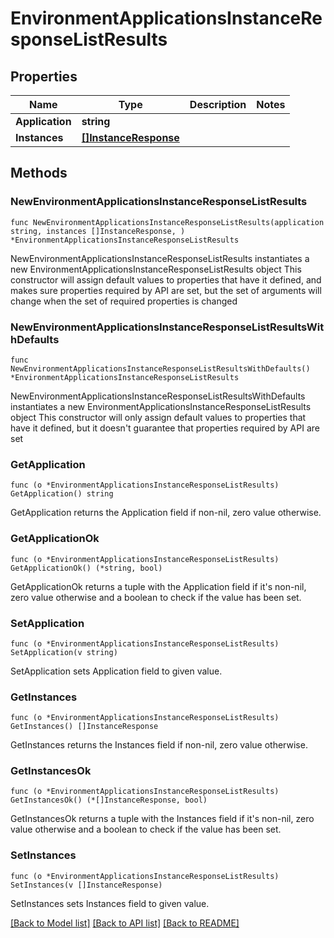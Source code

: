# EnvironmentApplicationsInstanceResponseListResults

## Properties

Name | Type | Description | Notes
------------ | ------------- | ------------- | -------------
**Application** | **string** |  | 
**Instances** | [**[]InstanceResponse**](InstanceResponse.md) |  | 

## Methods

### NewEnvironmentApplicationsInstanceResponseListResults

`func NewEnvironmentApplicationsInstanceResponseListResults(application string, instances []InstanceResponse, ) *EnvironmentApplicationsInstanceResponseListResults`

NewEnvironmentApplicationsInstanceResponseListResults instantiates a new EnvironmentApplicationsInstanceResponseListResults object
This constructor will assign default values to properties that have it defined,
and makes sure properties required by API are set, but the set of arguments
will change when the set of required properties is changed

### NewEnvironmentApplicationsInstanceResponseListResultsWithDefaults

`func NewEnvironmentApplicationsInstanceResponseListResultsWithDefaults() *EnvironmentApplicationsInstanceResponseListResults`

NewEnvironmentApplicationsInstanceResponseListResultsWithDefaults instantiates a new EnvironmentApplicationsInstanceResponseListResults object
This constructor will only assign default values to properties that have it defined,
but it doesn't guarantee that properties required by API are set

### GetApplication

`func (o *EnvironmentApplicationsInstanceResponseListResults) GetApplication() string`

GetApplication returns the Application field if non-nil, zero value otherwise.

### GetApplicationOk

`func (o *EnvironmentApplicationsInstanceResponseListResults) GetApplicationOk() (*string, bool)`

GetApplicationOk returns a tuple with the Application field if it's non-nil, zero value otherwise
and a boolean to check if the value has been set.

### SetApplication

`func (o *EnvironmentApplicationsInstanceResponseListResults) SetApplication(v string)`

SetApplication sets Application field to given value.


### GetInstances

`func (o *EnvironmentApplicationsInstanceResponseListResults) GetInstances() []InstanceResponse`

GetInstances returns the Instances field if non-nil, zero value otherwise.

### GetInstancesOk

`func (o *EnvironmentApplicationsInstanceResponseListResults) GetInstancesOk() (*[]InstanceResponse, bool)`

GetInstancesOk returns a tuple with the Instances field if it's non-nil, zero value otherwise
and a boolean to check if the value has been set.

### SetInstances

`func (o *EnvironmentApplicationsInstanceResponseListResults) SetInstances(v []InstanceResponse)`

SetInstances sets Instances field to given value.



[[Back to Model list]](../README.md#documentation-for-models) [[Back to API list]](../README.md#documentation-for-api-endpoints) [[Back to README]](../README.md)


